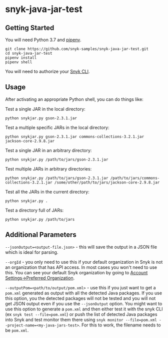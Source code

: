 # snyk-java-jar-test

## Getting Started
You will need Python 3.7 and [pipenv](https://pipenv.readthedocs.io/en/latest/).

```
git clone https://github.com/snyk-samples/snyk-java-jar-test.git
cd snyk-java-jar-test
pipenv install
pipenv shell
```

You will need to authorize your [Snyk CLI](https://github.com/snyk/snyk#installation).

## Usage
After activating an appropriate Python shell, you can do things like:

Test a single JAR in the local directory:
```
python snykjar.py gson-2.3.1.jar
```

Test a multiple specific JARs in the local directory:
```
python snykjar.py gson-2.3.1.jar commons-collections-3.2.1.jar jackson-core-2.9.8.jar
```

Test a single JAR in an arbitrary directory:
```
python snykjar.py /path/to/jars/gson-2.3.1.jar
```

Test multiple JARs in arbitrary directories:
```
python snykjar.py /path/to/jars/gson-2.3.1.jar /path/to/jars/commons-collections-3.2.1.jar /some/other/path/to/jars/jackson-core-2.9.8.jar
```

Test all the JARs in the current directory:
```
python snykjar.py .
```

Test a directory full of JARs:
```
python snykjar.py /path/to/jars
```

## Additional Parameters
`--jsonOutput=<output-file.json>` - this will save the output in a JSON file which is ideal for parsing.

`--orgId` - you only need to use this if your default organization in Snyk is not an organization that has API access. In most cases you won't need to use this. You can see your default Snyk organization by going to [Account Settings->Preferred Organization](https://app.snyk.io/account).

`--outputPom=<path/to/output/pom.xml>` - use this if you just want to get a `pom.xml` generated as output with all the detected Java packages. If you use this option, you the detected packages will not be tested and you will not get JSON output even if you use the `--jsonOutput` option. You might want to use this option to generate a `pom.xml` and then either test it with the snyk CLI (ex `snyk test --file=pom.xml`) or push the list of detected Java packages into Snyk and test monitor them there using `snyk monitor --file=pom.xml --project-name=<my-java-jars-test>`. For this to work, the filename needs to be `pom.xml`.
